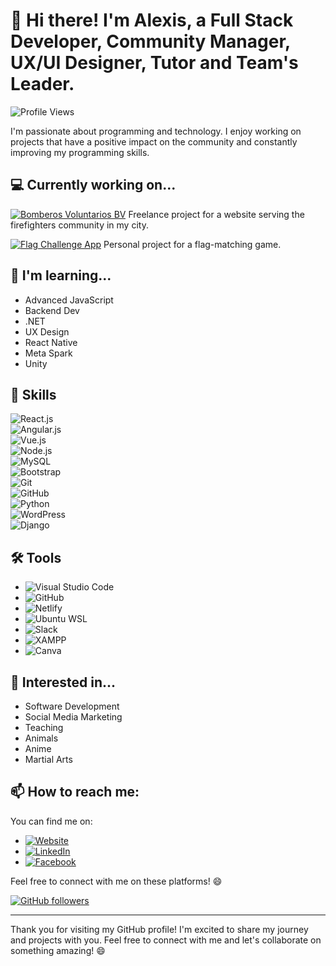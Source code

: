 # 👋 Hi there! I'm Alexis, a Full Stack Developer, Community Manager, UX/UI Designer, Tutor and Team's Leader.

![Profile Views](https://komarev.com/ghpvc/?username=alexis-ramos-ok&color=green)

I'm passionate about programming and technology. I enjoy working on projects that have a positive impact on the community and constantly improving my programming skills.

## 💻 Currently working on...

[![Bomberos Voluntarios BV](https://img.shields.io/badge/Bomberos%20Voluntarios%20BV-Website-blue)](https://bomberos-voluntarios-bv.netlify.app/) Freelance project for a website serving the firefighters community in my city.

[![Flag Challenge App](https://img.shields.io/badge/Flag%20Challenge%20App-Project-green)](https://flag-challenge-app.netlify.app/) Personal project for a flag-matching game.


## 🌱 I'm learning...

- Advanced JavaScript
- Backend Dev
- .NET
- UX Design
- React Native
- Meta Spark
- Unity

## 💼 Skills

![React.js](https://img.shields.io/badge/React.js-%2361DAFB.svg?style=for-the-badge&logo=react&logoColor=white)  
![Angular.js](https://img.shields.io/badge/Angular.js-%23DD0031.svg?style=for-the-badge&logo=angular&logoColor=white)  
![Vue.js](https://img.shields.io/badge/Vue.js-%234FC08D.svg?style=for-the-badge&logo=vue.js&logoColor=white)  
![Node.js](https://img.shields.io/badge/Node.js-%2343853D.svg?style=for-the-badge&logo=node.js&logoColor=white)  
![MySQL](https://img.shields.io/badge/MySQL-%2300f.svg?style=for-the-badge&logo=mysql&logoColor=white)  
![Bootstrap](https://img.shields.io/badge/Bootstrap-%23563D7C.svg?style=for-the-badge&logo=bootstrap&logoColor=white)  
![Git](https://img.shields.io/badge/Git-%23F05032.svg?style=for-the-badge&logo=git&logoColor=white)  
![GitHub](https://img.shields.io/badge/GitHub-%23121011.svg?style=for-the-badge&logo=github&logoColor=white)  
![Python](https://img.shields.io/badge/Python-%2314354C.svg?style=for-the-badge&logo=python&logoColor=white)  
![WordPress](https://img.shields.io/badge/WordPress-%23117AC9.svg?style=for-the-badge&logo=wordpress&logoColor=white)  
![Django](https://img.shields.io/badge/Django-%23092E20.svg?style=for-the-badge&logo=django&logoColor=white)  

## 🛠️ Tools

- ![Visual Studio Code](https://img.shields.io/badge/Visual%20Studio%20Code-%23007ACC.svg?style=for-the-badge&logo=visual-studio-code&logoColor=white)
- ![GitHub](https://img.shields.io/badge/GitHub-%23121011.svg?style=for-the-badge&logo=github&logoColor=white)
- ![Netlify](https://img.shields.io/badge/Netlify-%23000000.svg?style=for-the-badge&logo=netlify&logoColor=white)
- ![Ubuntu WSL](https://img.shields.io/badge/Ubuntu%20WSL-%231572B6.svg?style=for-the-badge&logo=ubuntu&logoColor=white)
- ![Slack](https://img.shields.io/badge/Slack-%234A154B.svg?style=for-the-badge&logo=slack&logoColor=white)
- ![XAMPP](https://img.shields.io/badge/XAMPP-%23FB7A24.svg?style=for-the-badge&logo=xampp&logoColor=white)
- ![Canva](https://img.shields.io/badge/Canva-%2300C4CC.svg?style=for-the-badge&logo=canva&logoColor=white)

## 💬 Interested in...

- Software Development
- Social Media Marketing
- Teaching
- Animals
- Anime
- Martial Arts

## 📫 How to reach me:

You can find me on:

- [![Website](https://img.shields.io/badge/Website-%2314354C.svg?style=for-the-badge&logo=wordpress&logoColor=white)](https://alex-dev.netlify.app/)
- [![LinkedIn](https://img.shields.io/badge/LinkedIn-%230077B5.svg?style=for-the-badge&logo=linkedin&logoColor=white)](https://www.linkedin.com/in/alexis-ramos-ok/)
- [![Facebook](https://img.shields.io/badge/Facebook-%231877F2.svg?style=for-the-badge&logo=facebook&logoColor=white)](https://www.facebook.com/alexdev101/)

Feel free to connect with me on these platforms! 😄

[![GitHub followers](https://img.shields.io/github/followers/alexis-ramos-ok?label=Follow&style=social)](https://github.com/alexis-ramos-ok)

---

Thank you for visiting my GitHub profile! I'm excited to share my journey and projects with you. Feel free to connect with me and let's collaborate on something amazing! 😄
